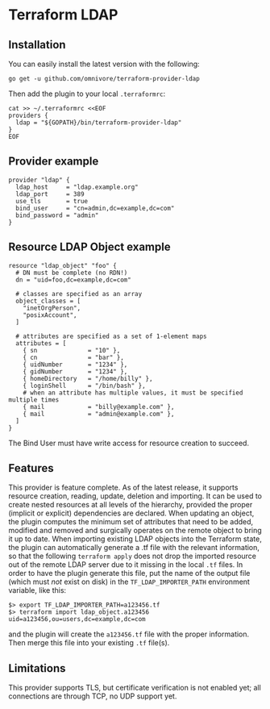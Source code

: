 # Terraform LDAP

## Installation

You can easily install the latest version with the following:

```shell
go get -u github.com/omnivore/terraform-provider-ldap
```

Then add the plugin to your local `.terraformrc`:

```shell
cat >> ~/.terraformrc <<EOF
providers {
  ldap = "${GOPATH}/bin/terraform-provider-ldap"
}
EOF
```

## Provider example

```hcl
provider "ldap" {
  ldap_host     = "ldap.example.org"
  ldap_port     = 389
  use_tls       = true
  bind_user     = "cn=admin,dc=example,dc=com"
  bind_password = "admin"
}
```

## Resource LDAP Object example

```hcl
resource "ldap_object" "foo" {
  # DN must be complete (no RDN!)
  dn = "uid=foo,dc=example,dc=com"

  # classes are specified as an array
  object_classes = [
    "inetOrgPerson",
    "posixAccount",
  ]

  # attributes are specified as a set of 1-element maps
  attributes = [
    { sn              = "10" },
    { cn              = "bar" },
    { uidNumber       = "1234" },
    { gidNumber       = "1234" },
    { homeDirectory   = "/home/billy" },
    { loginShell      = "/bin/bash" },
    # when an attribute has multiple values, it must be specified multiple times
    { mail            = "billy@example.com" },
    { mail            = "admin@example.com" },
  ]
}
```

The Bind User must have write access for resource creation to succeed.

## Features

This provider is feature complete.
As of the latest release, it supports resource creation, reading, update, deletion
and importing.
It can be used to create nested resources at all levels of the hierarchy, 
provided the proper (implicit or explicit) dependencies are declared.
When updating an object, the plugin computes the minimum set of attributes that 
need to be added, modified and removed and surgically operates on the remote 
object to bring it up to date.
When importing existing LDAP objects into the Terraform state, the plugin can
automatically generate a .tf file with the relevant information, so that the 
following ```terraform apply``` does not drop the imported resource out of the
remote LDAP server due to it missing in the local ```.tf``` files.
In order to have the plugin generate this file, put the name of the output file
(which must *not* exist on disk) in the ```TF_LDAP_IMPORTER_PATH``` environment 
variable, like this:
```shell
$> export TF_LDAP_IMPORTER_PATH=a123456.tf 
$> terraform import ldap_object.a123456 uid=a123456,ou=users,dc=example,dc=com
```
and the plugin will create the ```a123456.tf``` file with the proper information.
Then merge this file into your existing ```.tf``` file(s).

## Limitations

This provider supports TLS, but certificate verification is not enabled yet; all
connections are through TCP, no UDP support yet.
